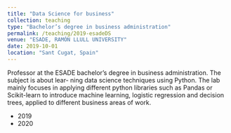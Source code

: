 ```yaml
---
title: "Data Science for business"
collection: teaching
type: "Bachelor’s degree in business administration"
permalink: /teaching/2019-esadeDS
venue: "ESADE, RAMÓN LLULL UNIVERSITY"
date: 2019-10-01
location: "Sant Cugat, Spain"
---
```


Professor at the ESADE bachelor’s degree in business administration. The subject is about lear-
ning data science techniques using Python. The lab mainly focuses in applying different python
libraries such as Pandas or Scikit-learn to introduce machine learning, logistic regression and
decision trees, applied to different business areas of work. 

- 2019 
- 2020